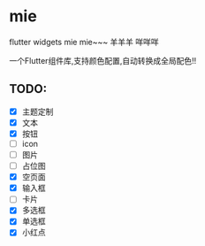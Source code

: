 # mie

flutter widgets mie mie~~~
羊羊羊 咩咩咩

一个Flutter组件库,支持颜色配置,自动转换成全局配色!!


## TODO:

- [x] 主题定制
- [X] 文本
- [x] 按钮
- [ ] icon
- [ ] 图片
- [ ] 占位图
- [x] 空页面
- [x] 输入框
- [ ] 卡片
- [x] 多选框
- [x] 单选框
- [x] 小红点